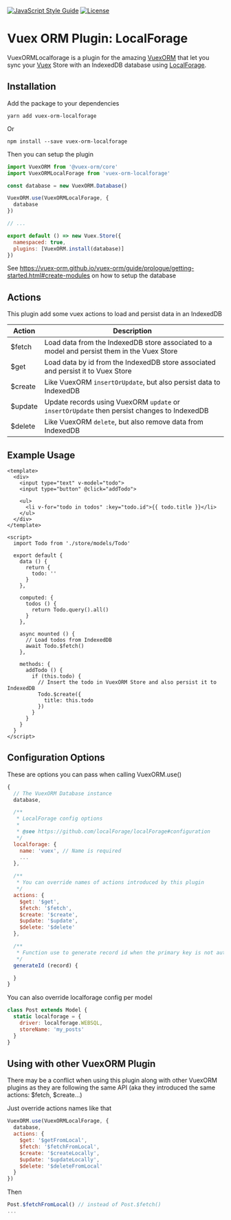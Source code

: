[![JavaScript Style Guide](https://img.shields.io/badge/code_style-standard-brightgreen.svg)](https://standardjs.com)
[![License](https://img.shields.io/npm/l/vuex-orm-localforage.svg)](https://github.com/eldomagan/vuex-orm-localforage/blob/master/LICENSE.md)

# Vuex ORM Plugin: LocalForage

VuexORMLocalforage is a plugin for the amazing [VuexORM](https://github.com/vuex-orm/vuex-orm) that let you sync your [Vuex](https://github.com/vuejs/vuex) Store with an IndexedDB database using [LocalForage](https://github.com/localForage/localForage).

## Installation

Add the package to your dependencies

```shell
yarn add vuex-orm-localforage
```
Or

```shell
npm install --save vuex-orm-localforage
```

Then you can setup the plugin

``` js
import VuexORM from '@vuex-orm/core'
import VuexORMLocalForage from 'vuex-orm-localforage'

const database = new VuexORM.Database()

VuexORM.use(VuexORMLocalForage, {
  database
})

// ...

export default () => new Vuex.Store({
  namespaced: true,
  plugins: [VuexORM.install(database)]
})

```

See https://vuex-orm.github.io/vuex-orm/guide/prologue/getting-started.html#create-modules on how to setup the database

## Actions

This plugin add some vuex actions to load and persist data in an IndexedDB

| Action  | Description |
| ------- | ----------- |
| $fetch  | Load data from the IndexedDB store associated to a model and persist them in the Vuex Store |
| $get    | Load data by id from the IndexedDB store associated and persist it to Vuex Store |
| $create | Like VuexORM `insertOrUpdate`, but also persist data to IndexedDB |
| $update | Update records using VuexORM `update` or `insertOrUpdate` then persist changes to IndexedDB |
| $delete | Like VuexORM `delete`, but also remove data from IndexedDB |

## Example Usage

```vue
<template>
  <div>
    <input type="text" v-model="todo">
    <input type="button" @click="addTodo">

    <ul>
      <li v-for="todo in todos" :key="todo.id">{{ todo.title }}</li>
    </ul>
  </div>
</template>

<script>
  import Todo from './store/models/Todo'

  export default {
    data () {
      return {
        todo: ''
      }
    },

    computed: {
      todos () {
        return Todo.query().all()
      }
    },

    async mounted () {
      // Load todos from IndexedDB
      await Todo.$fetch()
    },

    methods: {
      addTodo () {
        if (this.todo) {
          // Insert the todo in VuexORM Store and also persist it to IndexedDB
          Todo.$create({
            title: this.todo
          })
        }
      }
    }
  }
</script>
```
## Configuration Options

These are options you can pass when calling VuexORM.use()

```js
{
  // The VuexORM Database instance
  database,

  /**
   * LocalForage config options
   *
   * @see https://github.com/localForage/localForage#configuration
   */
  localforage: {
    name: 'vuex', // Name is required
    ...
  },

  /**
   * You can override names of actions introduced by this plugin
   */
  actions: {
    $get: '$get',
    $fetch: '$fetch',
    $create: '$create',
    $update: '$update',
    $delete: '$delete'
  },

  /**
   * Function use to generate record id when the primary key is not auto increment
   */
  generateId (record) {

  }
}
```

You can also override localforage config per model

```js
class Post extends Model {
  static localforage = {
    driver: localforage.WEBSQL,
    storeName: 'my_posts'
  }
}
```

## Using with other VuexORM Plugin

There may be a conflict when using this plugin along with other VuexORM plugins as they are following the same API (aka they introduced the same actions: $fetch, $create...)


Just override actions names like that

```js
VuexORM.use(VuexORMLocalForage, {
  database,
  actions: {
    $get: '$getFromLocal',
    $fetch: '$fetchFromLocal',
    $create: '$createLocally',
    $update: '$updateLocally',
    $delete: '$deleteFromLocal'
  }
})
```

Then

```js
Post.$fetchFromLocal() // instead of Post.$fetch()
...
```
